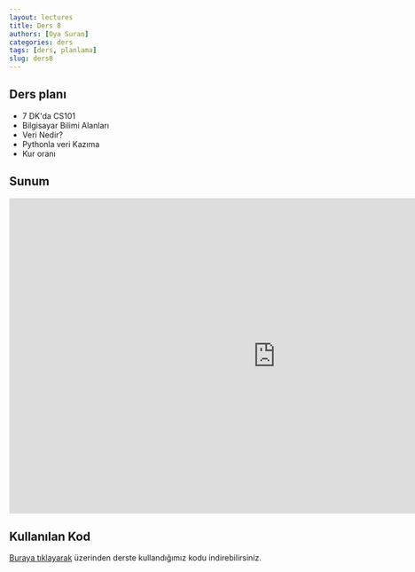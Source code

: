 ```yaml
---
layout: lectures
title: Ders 8
authors: [Oya Suran]
categories: ders
tags: [ders, planlama]
slug: ders8
---
```


## Ders planı
- 7 DK'da CS101 
- Bilgisayar Bilimi Alanları
- Veri Nedir?
- Pythonla veri Kazıma
- Kur oranı



## Sunum
<iframe src="https://docs.google.com/presentation/d/1SPFeu6Nr_tgswLlqCE4OP7mEb4mQX2WO/edit?usp=sharing&ouid=116596460431170464341&rtpof=true&sd=true" frameborder="0" width="960" height="569" allowfullscreen="true" mozallowfullscreen="true" webkitallowfullscreen="true"></iframe>


## Kullanılan Kod
[Buraya tıklayarak](https://drive.google.com/file/d/1Nc6lfx2XBocI-DbhjgEcbhTqVQYQpUtJ/view?usp=sharing) üzerinden derste kullandığımız kodu indirebilirsiniz.
